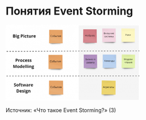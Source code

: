 # Понятия Event Storming

<!-- https://sli.dev/guide/faq#grids-and-flexboxes -->
<div>

  <div class="flex flex-col items-center">
    <img width="70%" height="auto" src="/images/artifacts.png" alt="">
    <p> Источник: «Что такое Event Storming?» (3) </p>
  </div>

</div>

<SlideCurrentNo class="absolute bottom-[5px] left-1/2 transform -translate-x-1/2 items-center" />
